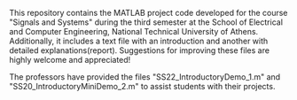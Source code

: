 This repository contains the MATLAB project code developed for the course "Signals and Systems" during the third semester at the School of Electrical and Computer Engineering, National Technical University of Athens. Additionally, it includes a text file with an introduction and another with detailed explanations(report). Suggestions for improving these files are highly welcome and appreciated!

The professors have provided the files "SS22_IntroductoryDemo_1.m" and "SS20_IntroductoryMiniDemo_2.m" to assist students with their projects.
